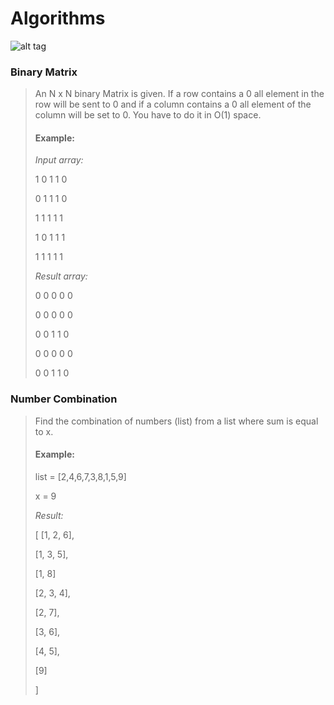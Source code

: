 Algorithms
==========

![alt tag](https://www.python.org/static/community_logos/python-logo.png)

### Binary Matrix
> An N x N binary Matrix is given. If a row contains a 0 all element in the row will be sent to 0 and if a column contains a 0 all element of the column will be set to 0. You have to do it in O(1) space.
> #### Example:
>
> *Input array:*
>
> 1 0 1 1 0
>
> 0 1 1 1 0
>
> 1 1 1 1 1
>
> 1 0 1 1 1
>
> 1 1 1 1 1
>
>
> *Result array:*
>
> 0 0 0 0 0
>
> 0 0 0 0 0
>
> 0 0 1 1 0
>
> 0 0 0 0 0
>
> 0 0 1 1 0
>


### Number Combination
> Find the combination of numbers (list) from a list where sum is equal to x.
> #### Example:
> list = [2,4,6,7,3,8,1,5,9]
>
> x = 9
>
>
> *Result:*
>
> [
> [1, 2, 6],
>
> [1, 3, 5],
>
> [1, 8]
>
> [2, 3, 4],
>
> [2, 7],
>
> [3, 6],
>
> [4, 5],
>
> [9]
>
> ]
